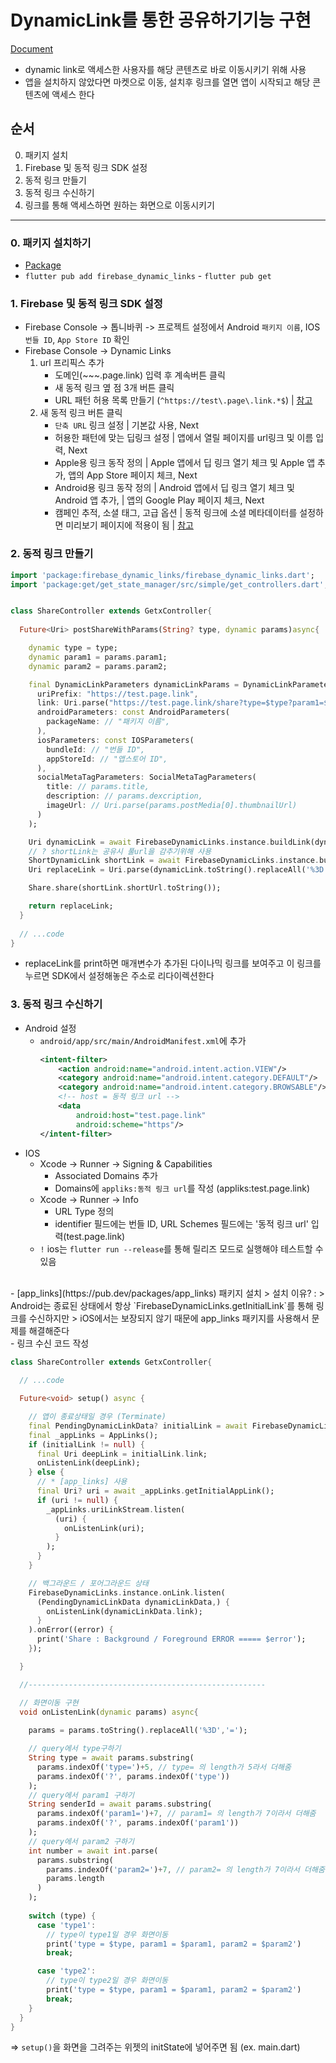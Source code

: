 # DynamicLink를 통한 공유하기기능 구현

[Document](https://firebase.google.com/docs/dynamic-links?hl=ko)

- dynamic link로 액세스한 사용자를 해당 콘텐츠로 바로 이동시키기 위해 사용
- 앱을 설치하지 않았다면 마켓으로 이동, 설치후 링크를 열면 앱이 시작되고 해당 콘텐츠에 액세스 한다


## 순서
0. 패키지 설치
1. Firebase 및 동적 링크 SDK 설정
2. 동적 링크 만들기
3. 동적 링크 수신하기
4. 링크를 통해 액세스하면 원하는 화면으로 이동시키기

---

### 0. 패키지 설치하기
- [Package](https://pub.dev/packages/firebase_dynamic_links)
- `flutter pub add firebase_dynamic_links` - `flutter pub get`

### 1. Firebase 및 동적 링크 SDK 설정
- Firebase Console -> 톱니바퀴 -> 프로젝트 설정에서 
Android `패키지 이름`, IOS `번들 ID`, `App Store ID` 확인
- Firebase Console -> Dynamic Links 
    1. url 프리픽스 추가 
        - 도메인(~~~.page.link) 입력 후 계속버튼 클릭 
        - 새 동적 링크 옆 점 3개 버튼 클릭
        - URL 패턴 허용 목록 만들기 (`^https://test\.page\.link.*$`)
        | [참고](https://stackoverflow.com/a/75088671)
    2. 새 동적 링크 버튼 클릭
        - `단축 URL` 링크 설정
        | 기본값 사용, Next
        - 허용한 패턴에 맞는 딥링크 설정
        | 앱에서 열릴 페이지를 url링크 및 이름 입력, Next
        - Apple용 링크 동작 정의 
        | Apple 앱에서 딥 링크 열기 체크 및 Apple 앱 추가, 앱의 App Store 페이지 체크, Next
        - Android용 링크 동작 정의 
        | Android 앱에서 딥 링크 열기 체크 및 Android 앱 추가, 
        | 앱의 Google Play 페이지 체크, Next
        - 캠페인 추적, 소셜 태그, 고급 옵션
        | 동적 링크에 소셜 메타데이터를 설정하면 미리보기 페이지에 적용이 됨 
        | [참고](https://firebase.google.com/docs/dynamic-links/link-previews?hl=ko)

### 2. 동적 링크 만들기
```dart
import 'package:firebase_dynamic_links/firebase_dynamic_links.dart';
import 'package:get/get_state_manager/src/simple/get_controllers.dart';


class ShareController extends GetxController{
  
  Future<Uri> postShareWithParams(String? type, dynamic params)async{

    dynamic type = type;
    dynamic param1 = params.param1;
    dynamic param2 = params.param2;

    final DynamicLinkParameters dynamicLinkParams = DynamicLinkParameters(
      uriPrefix: "https://test.page.link",
      link: Uri.parse("https://test.page.link/share?type=$type?param1=$param1?param2=$param2"),
      androidParameters: const AndroidParameters(
        packageName: // "패키지 이름",
      ),
      iosParameters: const IOSParameters(
        bundleId: // "번들 ID",
        appStoreId: // "앱스토어 ID",
      ),
      socialMetaTagParameters: SocialMetaTagParameters(
        title: // params.title,
        description: // params.dexcription,
        imageUrl: // Uri.parse(params.postMedia[0].thumbnailUrl)
      )
    );

    Uri dynamicLink = await FirebaseDynamicLinks.instance.buildLink(dynamicLinkParams);
    // ? shortLink는 공유시 풀url을 감추기위해 사용
    ShortDynamicLink shortLink = await FirebaseDynamicLinks.instance.buildShortLink(dynamicLinkParams);
    Uri replaceLink = Uri.parse(dynamicLink.toString().replaceAll('%3D','='));

    Share.share(shortLink.shortUrl.toString());

    return replaceLink;
  }
   
  // ...code
}
```
- replaceLink를 print하면 매개변수가 추가된 다이나믹 링크를 보여주고
이 링크를 누르면 SDK에서 설정해놓은 주소로 리다이렉션한다

### 3. 동적 링크 수신하기
- Android 설정
    -  `android/app/src/main/AndroidManifest.xml`에 추가
        ```xml
        <intent-filter>
            <action android:name="android.intent.action.VIEW"/>
            <category android:name="android.intent.category.DEFAULT"/>
            <category android:name="android.intent.category.BROWSABLE"/>
            <!-- host = 동적 링크 url -->
            <data
                android:host="test.page.link" 
                android:scheme="https"/>
        </intent-filter>
        ```
- IOS
    - Xcode -> Runner -> Signing & Capabilities
        - Associated Domains 추가
        - Domains에 `appliks:동적 링크 url`를 작성 (appliks:test.page.link)
    - Xcode -> Runner -> Info
        - URL Type 정의
        - identifier 필드에는 번들 ID, URL Schemes 필드에는 '동적 링크 url' 입력(test.page.link)
    - `!` ios는 `flutter run --release`를 통해 릴리즈 모드로 실행해야 테스트할 수 있음
<br>
- [app_links](https://pub.dev/packages/app_links) 패키지 설치
  > 설치 이유? : 
  > Android는 종료된 상태에서 항상 `FirebaseDynamicLinks.getInitialLink`를 통해 링크를 수신하지만 
  > iOS에서는 보장되지 않기 때문에 app_links 패키지를 사용해서 문제를 해결해준다

<br>
- 링크 수신 코드 작성

```dart
class ShareController extends GetxController{
  
  // ...code 

  Future<void> setup() async {

    // 앱이 종료상태일 경우 (Terminate)
    final PendingDynamicLinkData? initialLink = await FirebaseDynamicLinks.instance.getInitialLink();
    final _appLinks = AppLinks();
    if (initialLink != null) {
      final Uri deepLink = initialLink.link;
      onListenLink(deepLink);
    } else {
      // * [app_links] 사용
      final Uri? uri = await _appLinks.getInitialAppLink();
      if (uri != null) {
        _appLinks.uriLinkStream.listen(
          (uri) {
            onListenLink(uri);
          }
        );
      }
    }

    // 백그라운드 / 포어그라운드 상태
    FirebaseDynamicLinks.instance.onLink.listen(
      (PendingDynamicLinkData dynamicLinkData,) {
        onListenLink(dynamicLinkData.link);
      }
    ).onError((error) {
      print('Share : Background / Foreground ERROR ===== $error');
    });

  }

  //-----------------------------------------------------

  // 화면이동 구현
  void onListenLink(dynamic params) async{
    
    params = params.toString().replaceAll('%3D','=');

    // query에서 type구하기
    String type = await params.substring(
      params.indexOf('type=')+5, // type= 의 length가 5라서 더해줌
      params.indexOf('?', params.indexOf('type'))
    );
    // query에서 param1 구하기
    String senderId = await params.substring(
      params.indexOf('param1=')+7, // param1= 의 length가 7이라서 더해줌
      params.indexOf('?', params.indexOf('param1'))
    );
    // query에서 param2 구하기
    int number = await int.parse(
      params.substring(
        params.indexOf('param2=')+7, // param2= 의 length가 7이라서 더해줌
        params.length
      )
    );
    
    switch (type) {
      case 'type1':
        // type이 type1일 경우 화면이동
        print('type = $type, param1 = $param1, param2 = $param2')
        break;

      case 'type2':
        // type이 type2일 경우 화면이동
        print('type = $type, param1 = $param1, param2 = $param2')
        break;
    }
  }
}
```
=> `setup()`을 화면을 그려주는 위젯의 initState에 넣어주면 됨 (ex. main.dart)
